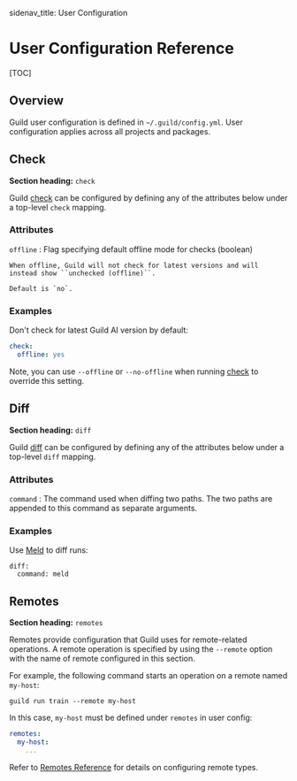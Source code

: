 sidenav_title: User Configuration

# User Configuration Reference

[TOC]

## Overview

Guild user configuration is defined in `~/.guild/config.yml`. User
configuration applies across all projects and packages.

## Check

**Section heading:** `check`

Guild [check](cmd:check) can be configured by defining any of the
attributes below under a top-level `check` mapping.

### Attributes

`offline`
: Flag specifying default offline mode for checks (boolean)

    When offline, Guild will not check for latest versions and will
    instead show ``unchecked (offline)``.

    Default is `no`.

### Examples

Don't check for latest Guild AI version by default:

``` yaml
check:
  offline: yes
```

Note, you can use `--offline` or `--no-offline` when running
[check](cmd:check) to override this setting.

## Diff

**Section heading:** `diff`

Guild [diff](cmd:diff) can be configured by defining any of the
attributes below under a top-level `diff` mapping.

### Attributes

`command`
: The command used when diffing two paths. The two paths are appended
  to this command as separate arguments.

### Examples

Use [Meld](ref:meld) to diff runs:

```
diff:
  command: meld
```

## Remotes

**Section heading:** `remotes`

Remotes provide configuration that Guild uses for remote-related
operations. A remote operation is specified by using the `--remote`
option with the name of remote configured in this section.

For example, the following command starts an operation on a remote
named `my-host`:

```command
guild run train --remote my-host
```

In this case, `my-host` must be defined under `remotes` in user
config:

``` yaml
remotes:
  my-host:
    ...
```

Refer to [Remotes Reference](remotes.md) for details on configuring
remote types.
